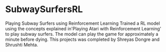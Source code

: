 # SubwaySurfersRL
Playing Subway Surfers using Reinforcement Learning
Trained a RL model using the concepts explained in'Playing Atari with Reinforcement Learning' to play subway surfers.
The model can play the game for approximately a minute before dying.
This projects was completed by Shreyas Dongre and Shrushti Mehta.

